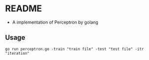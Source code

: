 # README
- A implementation of Perceptron by golang

## Usage
`
go run perceptron.go -train "train file" -test "test file" -itr "iteration"
`

